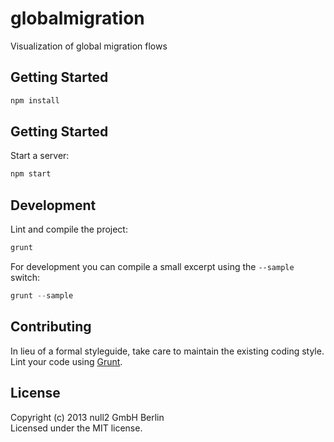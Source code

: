 # globalmigration

Visualization of global migration flows

## Getting Started
```javascript
npm install
```

## Getting Started
Start a server:
```javascript
npm start
```

## Development
Lint and compile the project:
```javascript
grunt
```

For development you can compile a small excerpt using the `--sample` switch:
```javascript
grunt --sample
```

## Contributing
In lieu of a formal styleguide, take care to maintain the existing coding style.
Lint your code using [Grunt](http://gruntjs.com/).

## License
Copyright (c) 2013 null2 GmbH Berlin  
Licensed under the MIT license.
